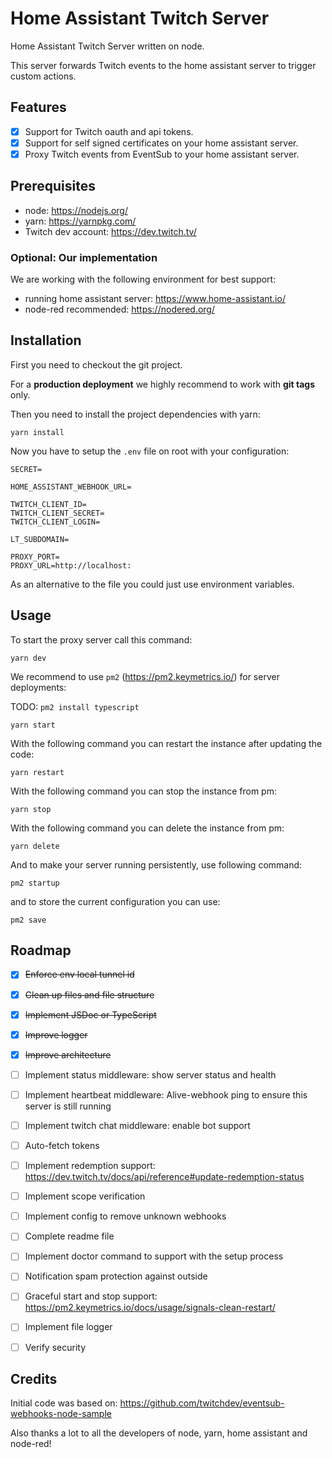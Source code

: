 # Home Assistant Twitch Server

Home Assistant Twitch Server written on node.

This server forwards Twitch events to the home assistant server to trigger custom actions.

## Features

- [x] Support for Twitch oauth and api tokens.
- [x] Support for self signed certificates on your home assistant server.
- [x] Proxy Twitch events from EventSub to your home assistant server.

## Prerequisites

- node: https://nodejs.org/
- yarn: https://yarnpkg.com/
- Twitch dev account: https://dev.twitch.tv/

### Optional: Our implementation

We are working with the following environment for best support:
- running home assistant server: https://www.home-assistant.io/
- node-red recommended: https://nodered.org/

## Installation

First you need to checkout the git project.

For a **production deployment** we highly recommend to work with **git tags** only.

Then you need to install the project dependencies with yarn:

```
yarn install
```

Now you have to setup the `.env` file on root with your configuration:

```
SECRET=

HOME_ASSISTANT_WEBHOOK_URL=

TWITCH_CLIENT_ID=
TWITCH_CLIENT_SECRET=
TWITCH_CLIENT_LOGIN=

LT_SUBDOMAIN=

PROXY_PORT=
PROXY_URL=http://localhost:
```

As an alternative to the file you could just use environment variables.


## Usage

To start the proxy server call this command:

```
yarn dev
```

We recommend to use `pm2` (https://pm2.keymetrics.io/) for server deployments:

TODO: `pm2 install typescript`

```
yarn start
```

With the following command you can restart the instance after updating the code:

```
yarn restart
```

With the following command you can stop the instance from pm:

```
yarn stop
```

With the following command you can delete the instance from pm:

```
yarn delete
```

And to make your server running persistently, use following command:

```
pm2 startup
```

and to store the current configuration you can use:

```
pm2 save
```

## Roadmap

- [x] ~~Enforce env local tunnel id~~
- [x] ~~Clean up files and file structure~~
- [x] ~~Implement JSDoc or TypeScript~~
- [x] ~~Improve logger~~
- [x] ~~Improve architecture~~
- [ ] Implement status middleware: show server status and health
- [ ] Implement heartbeat middleware: Alive-webhook ping to ensure this server is still running
- [ ] Implement twitch chat middleware: enable bot support
- [ ] Auto-fetch tokens
- [ ] Implement redemption support: https://dev.twitch.tv/docs/api/reference#update-redemption-status
- [ ] Implement scope verification
- [ ] Implement config to remove unknown webhooks
- [ ] Complete readme file
- [ ] Implement doctor command to support with the setup process
- [ ] Notification spam protection against outside
- [ ] Graceful start and stop support: https://pm2.keymetrics.io/docs/usage/signals-clean-restart/
- [ ] Implement file logger
- [ ] Verify security


## Credits

Initial code was based on: https://github.com/twitchdev/eventsub-webhooks-node-sample

Also thanks a lot to all the developers of node, yarn, home assistant and node-red!
